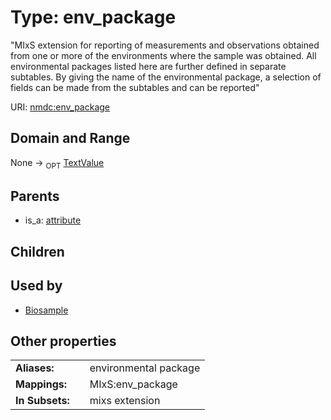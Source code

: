 
# Type: env_package


"MIxS extension for reporting of measurements and observations obtained from one or more of the environments where the sample was obtained. All environmental packages listed here are further defined in separate subtables. By giving the name of the environmental package, a selection of fields can be made from the subtables and can be reported"

URI: [nmdc:env_package](https://microbiomedata/meta/env_package)


## Domain and Range

None ->  <sub>OPT</sub> [TextValue](TextValue.md)

## Parents

 *  is_a: [attribute](attribute.md)

## Children


## Used by

 * [Biosample](Biosample.md)

## Other properties

|  |  |  |
| --- | --- | --- |
| **Aliases:** | | environmental package |
| **Mappings:** | | MIxS:env_package |
| **In Subsets:** | | mixs extension |

